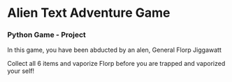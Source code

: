 <h1>Alien Text Adventure Game</h1>
<h3>Python Game - Project</h3>

<p>In this game, you have been abducted by an alen, General Florp Jiggawatt</p>
<p>Collect all 6 items and vaporize Florp before you are trapped and vaporized your self!</p>


